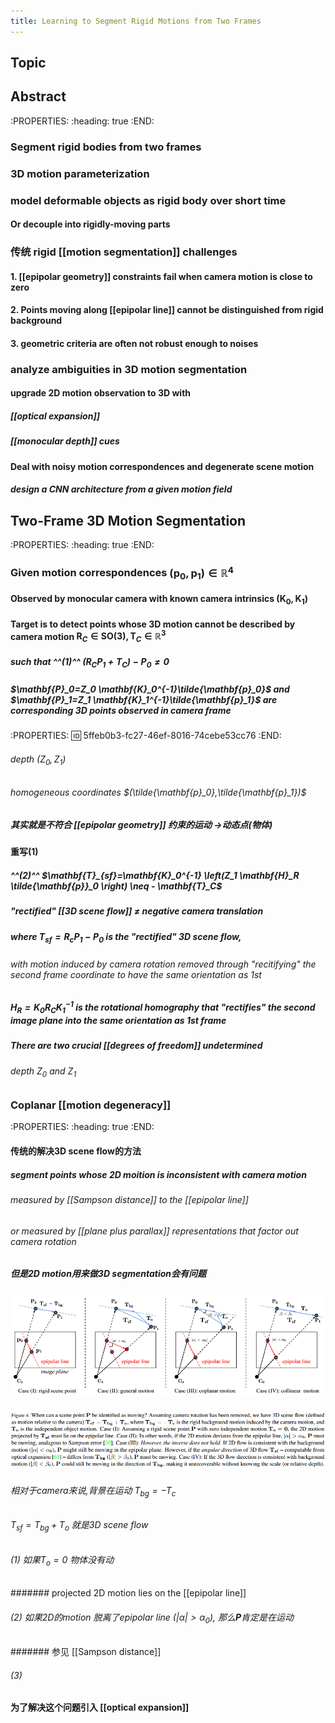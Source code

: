 ```yaml
---
title: Learning to Segment Rigid Motions from Two Frames
---
```


## Topic

## Abstract
:PROPERTIES:
:heading: true
:END:
### Segment rigid bodies from two frames
### 3D motion parameterization
### model deformable objects as rigid body over short time
#### Or decouple into rigidly-moving parts
### 传统 rigid [[motion segmentation]] challenges
#### 1. [[epipolar geometry]] constraints fail when camera motion is close to zero
#### 2. Points moving along [[epipolar line]] cannot be distinguished from rigid background
#### 3. geometric criteria are often not robust enough to noises
### analyze **ambiguities** in 3D motion segmentation
#### upgrade 2D motion observation to 3D with
##### [[optical expansion]]
##### [[monocular depth]] cues
#### Deal with noisy motion correspondences and degenerate scene motion
##### design a CNN architecture from a given motion field
## Two-Frame 3D Motion Segmentation
:PROPERTIES:
:heading: true
:END:
### Given motion correspondences $(\mathbf{p}_0, \mathbf{p}_1) \in{\mathbb{R}^4}$
#### Observed by monocular camera with known camera intrinsics $(\mathbf{K}_0,\mathbf{K}_1)$
#### Target is to detect points whose 3D motion cannot be described by camera motion $\mathbf{R}_C \in {\mathbf{SO}(3)}, \mathbf{T}_C \in {\mathbb{R}^3}$
##### such that ^^(1)^^ $(\mathbf{R_C P_1}+\mathbf{T}_C)-\mathbf{P}_0 \neq 0$
##### $\mathbf{P}_0=Z_0 \mathbf{K}_0^{-1}\tilde{\mathbf{p}_0}$ and $\mathbf{P}_1=Z_1 \mathbf{K}_1^{-1}\tilde{\mathbf{p}_1}$ are corresponding 3D points observed in camera frame
:PROPERTIES:
:id: 5ffeb0b3-fc27-46ef-8016-74cebe53cc76
:END:
###### depth $(Z_0, Z_1)$
###### homogeneous coordinates $(\tilde{\mathbf{p}_0},\tilde{\mathbf{p}_1})$
##### 其实就是不符合 [[epipolar geometry]] 约束的运动 ->动态点(物体)
#### 重写(1)
##### ^^(2)^^ $\mathbf{T}_{sf}=\mathbf{K}_0^{-1} \left(Z_1 \mathbf{H}_R \tilde{\mathbf{p}}_0 \right) \neq - \mathbf{T}_C$
##### "rectified" [[3D scene flow]] $\neq$ negative camera translation
##### where $\mathbf{T}_{sf}=\mathbf{R_c P}_1 - \mathbf{P}_0$ is the "rectified" 3D scene flow,
###### with motion induced by camera rotation removed through "recitifying" the second frame coordinate to have the same orientation as 1st
##### $\mathbf{H}_R=\mathbf{K}_0 \mathbf{R}_C \mathbf{K}_1^{-1}$  is the rotational homography that "rectifies" the second image plane into the same orientation as 1st frame
##### There are two crucial [[degrees of freedom]] undetermined
###### depth $Z_0$ and $Z_1$
### Coplanar [[motion degeneracy]]
:PROPERTIES:
:heading: true
:END:
#### 传统的解决3D scene flow的方法
##### segment points whose 2D moition is inconsistent with camera motion
###### measured by [[Sampson distance]] to the [[epipolar line]]
###### or measured by [[plane plus parallax]] representations that factor out camera rotation
##### 但是2D motion用来做3D segmentation会有问题
##### ![image.png](/assets/pages_learning_to_segment_rigid_motions_from_two_frames_1610532171258_0.png)
##### ![image.png](/assets/pages_learning_to_segment_rigid_motions_from_two_frames_1610532212322_0.png)
###### 相对于camera来说,背景在运动 $T_{bg}=-T_c$
###### $T_{sf}=T_{bg}+T_o$ 就是3D scene flow
###### (1) 如果$T_o=0$ 物体没有动
####### projected 2D motion lies on the [[epipolar line]]
###### (2) 如果2D的motion 脱离了epipolar line ($|\alpha|>\alpha_0$), 那么$\mathbf{P}$肯定是在运动
####### 参见 [[Sampson distance]]
###### (3)
#### 为了解决这个问题引入 [[optical expansion]]
#####
